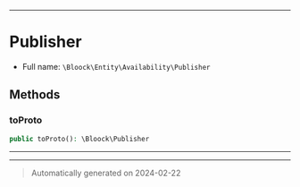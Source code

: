 ***

# Publisher





* Full name: `\Bloock\Entity\Availability\Publisher`



## Methods


### toProto



```php
public toProto(): \Bloock\Publisher
```












***


***
> Automatically generated on 2024-02-22

